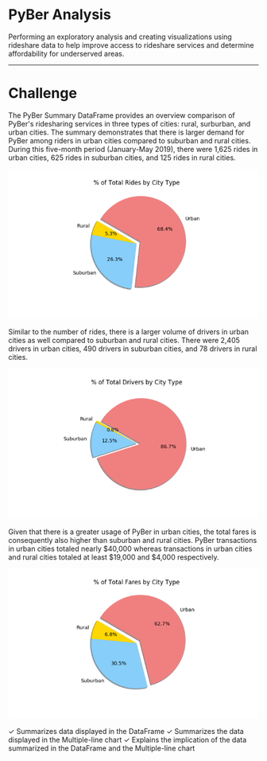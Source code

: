 # PyBer Analysis
Performing an exploratory analysis and creating visualizations using rideshare data to help improve access to rideshare services and determine affordability for underserved areas.

---

# Challenge
The PyBer Summary DataFrame provides an overview comparison of PyBer's ridesharing services in three types of cities: rural, surburban, and urban cities. The summary demonstrates that there is larger demand for PyBer among riders in urban cities compared to suburban and rural cities. During this five-month period (January-May 2019), there were 1,625 rides in urban cities, 625 rides in suburban cities, and 125 rides in rural cities.

![% of Total Rides by City Type](Analysis/Fig6.png)

Similar to the number of rides, there is a larger volume of drivers in urban cities as well compared to suburban and rural cities. There were 2,405 drivers in urban cities, 490 drivers in suburban cities, and 78 drivers in rural cities.

![% of Total Drivers by City Type](Analysis/Fig7.png)

Given that there is a greater usage of PyBer in urban cities, the total fares is consequently also higher than suburban and rural cities. PyBer transactions in urban cities totaled nearly $40,000 whereas transactions in urban cities and rural cities totaled at least $19,000 and $4,000 respectively.

![% of Total Fares by City Type](Analysis/Fig5.png)




✓ Summarizes data displayed in the DataFrame
✓ Summarizes the data displayed in the Multiple-line chart
✓ Explains the implication of the data summarized in the DataFrame ​and​ the Multiple-line chart
